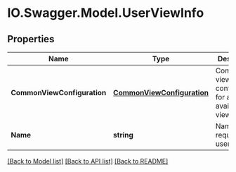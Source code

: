 # IO.Swagger.Model.UserViewInfo
## Properties

Name | Type | Description | Notes
------------ | ------------- | ------------- | -------------
**CommonViewConfiguration** | [**CommonViewConfiguration**](CommonViewConfiguration.md) | Common view configuration for all the available views | [optional] 
**Name** | **string** | Name of the requested user view | [optional] 

[[Back to Model list]](../README.md#documentation-for-models) [[Back to API list]](../README.md#documentation-for-api-endpoints) [[Back to README]](../README.md)

